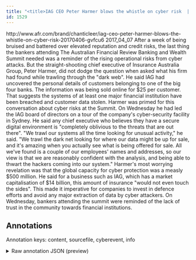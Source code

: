 ```yaml
---
title: "<title>IAG CEO Peter Harmer blows the whistle on cyber risk  | afr.com</title>"
id: 1529
---
```


<title>IAG CEO Peter Harmer blows the whistle on cyber risk  | afr.com</title>
<source> http://www.afr.com/brand/chanticleer/iag-ceo-peter-harmer-blows-the-whistle-on-cyber-risk-20170406-gvfcu6 </source>
<date> 2017_04_07 </date>
<text>
After a week of being bruised and battered over elevated reputation and credit risks, the last thing the bankers attending The Australian Financial Review Banking and Wealth Summit needed was a reminder of the rising operational risks from cyber attacks.
But the straight-shooting chief executive of Insurance Australia Group, Peter Harmer, did not dodge the question when asked what his firm had found while trawling through the "dark web".
He said IAG had uncovered the personal details of customers belonging to one of the big four banks.
The information was being sold online for $25 per customer.
That suggests the systems of at least one major financial institution have been breached and customer data stolen.
Harmer was primed for this conversation about cyber risks at the Summit.
On Wednesday he had led the IAG board of directors on a tour of the company's cyber-security facility in Sydney.
He said any chief executive who believes they have a secure digital environment is "completely oblivious to the threats that are out there".
"We trawl our systems all the time looking for unusual activity," he said.
"We trawl the dark net looking for where our data might be up for sale, and it's amazing when you actually see what is being offered for sale.
All we've found is a couple of our employees' names and addresses, so our view is that we are reasonably confident with the analysis, and being able to thwart the hackers coming into our system."
Harmer's most worrying revelation was that the global capacity for cyber protection was a measly $500 million.
He said for a business such as IAG, which has a market capitalisation of $14 billion, this amount of insurance "would not even touch the sides".
This made it imperative for companies to invest in defence efforts and avoid any major extraction of data by cyber attackers.
On Wednesday, bankers attending the summit were reminded of the lack of trust in the community towards financial institutions.
</text>



## Annotations

Annotation keys: content, sourcefile, cyberevent, info

<details>
<summary>Raw annotation JSON (preview)</summary>

```json
{
  "content": "After a week of being bruised and battered over elevated reputation and credit risks, the last thing the bankers attending The Australian Financial Review Banking and Wealth Summit needed was a reminder of the rising operational risks from cyber attacks. But the straight-shooting chief executive of Insurance Australia Group, Peter Harmer, did not dodge the question when asked what his firm had found while trawling through the \"dark web\". He said IAG had uncovered the personal details of customers belonging to one of the big four banks. The information was being sold online for $25 per customer. That suggests the systems of at least one major financial institution have been breached and customer data stolen. Harmer was primed for this conversation about cyber risks at the Summit. On Wednesday he had led the IAG board of directors on a tour of the company's cyber-security facility in Sydney. He said any chief executive who believes they have a secure digital environment is \"completely oblivious to the threats that are out there\". \"We trawl our systems all the time looking for unusual activity,\" he said. \"We trawl the dark net looking for where our data might be up for sale, and it's amazing when you actually see what is being offered for sale. All we've found is a couple of our employees' names and addresses, so our view is that we are reasonably confident with the analysis, and being able to thwart the hackers coming into our system.\" Harmer's most worrying revelation was that the global capacity for cyber protection was a measly $500 million. He said for a business such as IAG, which has a market capitalisation of $14 billion, this amount of insurance \"would not even touch the sides\". This made it imperative for companies to invest in defence efforts and avoid any major extraction of data by cyber attackers. On Wednesday, bankers attending the summit were reminded of the lack of trust in the community towards financial institutions.",
  "sourcefile": "1529.txt",
  "cyberevent": {
    "hopper": [
      {
        "index": 0,
        "relation": "Same",
        "events": [
          {
            "nugget": {
              "startOffset": 695,
              "index": "T8",
              "endOffset": 715,
              "text": "customer data stolen"
            },
            "index": "E4",
            "type": "Attack",
            "subtype": "Databreach",
            "realis": "Generic"
          },
          {
            "index": "E3",
            "type": "Attack",
            "realis": "Actual",
            "nugget": {
              "startOffset": 672,
              "index": "T7",
              "endOffset": 690,
              "text": "have been breached"
            },
            "argument": [
              {
                "index": "T9",
                "external_reference": {
                  "wikidataid": "Q650241"
                },
                "endOffset": 671,
                "role": {
                  "type": "Victim"
                },
                "text": "at least one major financial institution",
                "startOffset": 631,
                "type": "Organization"
              },
              {
                "index": "T6",
                "text": "the systems",
                "endOffset": 627,
                "role": {
                  "type": "Victim"
                },
                "startOffset": 616,
                "type": "System"
              },
              {
                "index": "T5",
                "text": "The information was being sold online",
                "endOffset": 579,
                "role": {
                  "type": "Purpose",
                  "subtype": "Publish data",
                  "confidence": 0.843766838312149
                },
                "startOffset": 542,
                "type": "Purpose"
              },
              {
                "index": "T3",
                "text": "the personal details",
                "end
```
</details>
